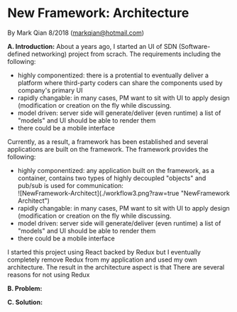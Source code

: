 New Framework: Architecture
=================================

By Mark Qian 8/2018 (markqian@hotmail.com)

<b>A. Introduction:</b> 
About a years ago, I started an UI of SDN (Software-defined networking) project from scrach. The requirements including the following:<br/>
<ul>
  <li>highly componentized: there is a protential to eventually deliver a platform where third-party coders can share the components used by company's primary UI</li>
  <li>rapidly changable: in many cases, PM want to sit with UI to apply design (modification or creation on the fly while discussing.</li>
  <li>model driven: server side will generate/deliver (even runtime) a list of "models" and UI should be able to  render them</li>
  <li>there could be a mobile interface</li>
</ul>

Currently, as a result, a framework has been established and several applications are built on the framework. The framework provides the following:<br/>
<ul>
  <li>highly componentized: any application built on the framework, as a container, contains two types of highly decoupled "objects" and pub/sub is used for communication:</li>
  ![NewFramework-Architect](./workflow3.png?raw=true "NewFramework Architect")
  <li>rapidly changable: in many cases, PM want to sit with UI to apply design (modification or creation on the fly while discussing.</li>
  <li>model driven: server side will generate/deliver (even runtime) a list of "models" and UI should be able to  render them</li>
  <li>there could be a mobile interface</li>
</ul>

I started this project using React backed by Redux but I eventually completely remove Redux from my application and used my own architecture.
The result in the architecture aspect is that 
There are several reasons for not using Redux

<b>B. Problem:</b><br/>

<b>C. Solution:</b><br/>

